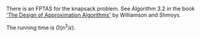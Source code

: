 There is an FPTAS for the knapsack problem.
See Algorithm 3.2 in the book
['The Design of Approximation Algorithms'](http://www.designofapproxalgs.com/book.pdf)
by Williamson and Shmoys.

The running time is $O(n^3/\epsilon)$.
